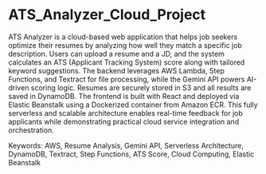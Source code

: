# ATS_Analyzer_Cloud_Project

ATS Analyzer is a cloud-based web application that helps job seekers optimize their resumes by analyzing how well they match a specific job description. Users can upload a resume and a JD, and the system calculates an ATS (Applicant Tracking System) score along with tailored keyword suggestions. The backend leverages AWS Lambda, Step Functions, and Textract for file processing, while the Gemini API powers AI-driven scoring logic. Resumes are securely stored in S3 and all results are saved in DynamoDB. The frontend is built with React and deployed via Elastic Beanstalk using a Dockerized container from Amazon ECR. This fully serverless and scalable architecture enables real-time feedback for job applicants while demonstrating practical cloud service integration and orchestration.

Keywords: AWS, Resume Analysis, Gemini API, Serverless Architecture, DynamoDB, Textract, Step Functions, ATS Score, Cloud Computing, Elastic Beanstalk
